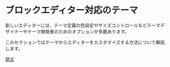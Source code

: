 <!-- 
# Theming for the Block Editor

The new editor provides a number of options for theme designers and developers, including theme-defined color settings, font size control, and much more.

In this section, you'll learn about the ways that themes can customize the editor.
 -->
# ブロックエディター対応のテーマ

新しいエディターには、テーマ定義の色設定やサイズコントロールなどテーマデザイナーやテーマ開発者のためのオプションが多数あります。

このセクションではテーマからエディターをカスタマイズする方法について解説します。

[原文](https://github.com/WordPress/gutenberg/blob/master/docs/designers-developers/developers/themes/README.md)